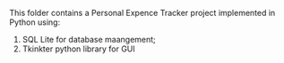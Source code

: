 This folder contains a Personal Expence Tracker project implemented in Python using:
  1. SQL Lite for database maangement;
  2. Tkinkter python library for GUI 
